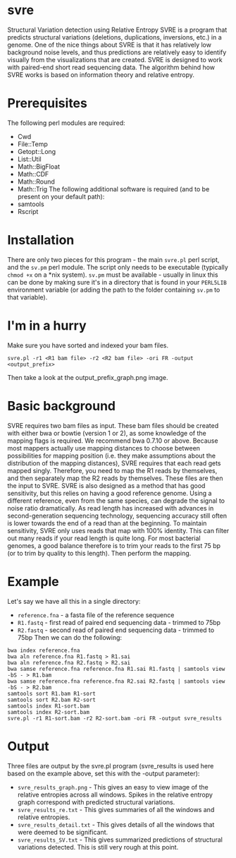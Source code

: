 # svre
Structural Variation detection using Relative Entropy
SVRE is a program that predicts structural variations (deletions, duplications, inversions, etc.) in a genome. One of the nice things about SVRE is that it has relatively low background noise levels, and thus predictions are relatively easy to identify visually from the visualizations that are created.
SVRE is designed to work with paired-end short read sequencing data. The algorithm behind how SVRE works is based on information theory and relative entropy.

# Prerequisites
The following perl modules are required:
* Cwd
* File::Temp
* Getopt::Long
* List::Util
* Math::BigFloat
* Math::CDF
* Math::Round
* Math::Trig
The following additional software is required (and to be present on your default path):
* samtools
* Rscript

# Installation
There are only two pieces for this program - the main `svre.pl` perl script, and the `sv.pm` perl module. The script only needs to be executable (typically `chmod +x` on a \*nix system). `sv.pm` must be available - usually in linux this can be done by making sure it's in a directory that is found in your `PERL5LIB` environment variable (or adding the path to the folder containing `sv.pm` to that variable).

# I'm in a hurry
Make sure you have sorted and indexed your bam files.
```
svre.pl -r1 <R1 bam file> -r2 <R2 bam file> -ori FR -output <output_prefix>
```
Then take a look at the output_prefix_graph.png image.

# Basic background
SVRE requires two bam files as input.
These bam files should be created with either bwa or bowtie (version 1 or 2), as some knowledge of the mapping flags is required. We recommend bwa 0.7.10 or above.
Because most mappers actually use mapping distances to choose between possibilities for mapping position (i.e. they make assumptions about the distribution of the mapping distances), SVRE requires that each read gets mapped singly. Therefore, you need to map the R1 reads by themselves, and then separately map the R2 reads by themselves. These files are then the input to SVRE.
SVRE is also designed as a method that has good sensitivity, but this relies on having a good reference genome. Using a different reference, even from the same species, can degrade the signal to noise ratio dramatically.
As read length has increased with advances in second-generation sequencing technology, sequencing accuracy still often is lower towards the end of a read than at the beginning. To maintain sensitivity, SVRE only uses reads that map with 100% identity. This can filter out many reads if your read length is quite long. For most bacterial genomes, a good balance therefore is to trim your reads to the first 75 bp (or to trim by quality to this length). Then perform the mapping.

# Example
Let's say we have all this in a single directory:
* `reference.fna` - a fasta file of the reference sequence
* `R1.fastq` - first read of paired end sequencing data - trimmed to 75bp
* `R2.fastq` - second read of paired end sequencing data - trimmed to 75bp
Then we can do the following:
```
bwa index reference.fna
bwa aln reference.fna R1.fastq > R1.sai
bwa aln reference.fna R2.fastq > R2.sai
bwa samse reference.fna reference.fna R1.sai R1.fastq | samtools view -bS - > R1.bam
bwa samse reference.fna reference.fna R2.sai R2.fastq | samtools view -bS - > R2.bam
samtools sort R1.bam R1-sort
samtools sort R2.bam R2-sort
samtools index R1-sort.bam
samtools index R2-sort.bam
svre.pl -r1 R1-sort.bam -r2 R2-sort.bam -ori FR -output svre_results
```

# Output
Three files are output by the svre.pl program (svre_results is used here based on the example above, set this with the -output parameter):
* `svre_results_graph.png` - This gives an easy to view image of the relative entropies across all windows. Spikes in the relative entropy graph correspond with predicted structural variations.
* `svre_results_re.txt` - This gives summaries of all the windows and relative entropies.
* `svre_results_detail.txt` - This gives details of all the windows that were deemed to be significant.
* `svre_results_SV.txt` - This gives summarized predictions of structural variations detected. This is still very rough at this point.
